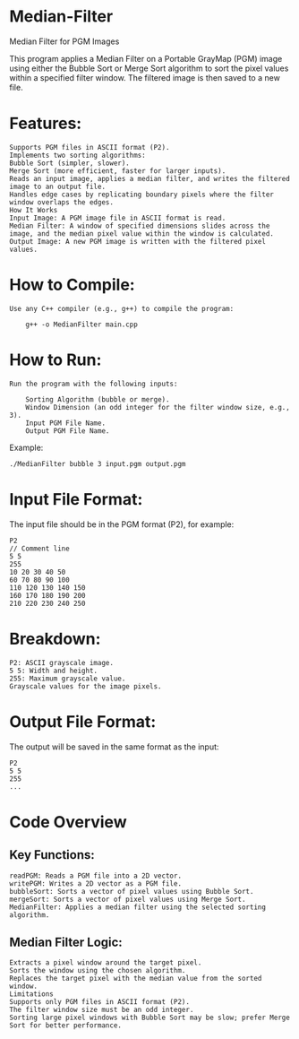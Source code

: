 # Median-Filter

Median Filter for PGM Images

This program applies a Median Filter on a Portable GrayMap (PGM) image using either the Bubble Sort or Merge Sort algorithm to sort the pixel values within a specified filter window. The filtered image is then saved to a new file.


# Features:

	Supports PGM files in ASCII format (P2).
	Implements two sorting algorithms:
	Bubble Sort (simpler, slower).
	Merge Sort (more efficient, faster for larger inputs).
	Reads an input image, applies a median filter, and writes the filtered image to an output file.
	Handles edge cases by replicating boundary pixels where the filter window overlaps the edges.
	How It Works
	Input Image: A PGM image file in ASCII format is read.
	Median Filter: A window of specified dimensions slides across the image, and the median pixel value within the window is calculated.
	Output Image: A new PGM image is written with the filtered pixel values.


# How to Compile:

	Use any C++ compiler (e.g., g++) to compile the program:

		g++ -o MedianFilter main.cpp


# How to Run:

	Run the program with the following inputs:

		Sorting Algorithm (bubble or merge).
		Window Dimension (an odd integer for the filter window size, e.g., 3).
		Input PGM File Name.
		Output PGM File Name.

Example:

	./MedianFilter bubble 3 input.pgm output.pgm


# Input File Format:

The input file should be in the PGM format (P2), for example:


	P2
	// Comment line
	5 5
	255
	10 20 30 40 50
	60 70 80 90 100
	110 120 130 140 150
	160 170 180 190 200
	210 220 230 240 250


# Breakdown:

	P2: ASCII grayscale image.
	5 5: Width and height.
	255: Maximum grayscale value.
	Grayscale values for the image pixels.


# Output File Format:

The output will be saved in the same format as the input:

	P2
	5 5
	255
	...


# Code Overview

## Key Functions:

	readPGM: Reads a PGM file into a 2D vector.
	writePGM: Writes a 2D vector as a PGM file.
	bubbleSort: Sorts a vector of pixel values using Bubble Sort.
	mergeSort: Sorts a vector of pixel values using Merge Sort.
	MedianFilter: Applies a median filter using the selected sorting algorithm.

## Median Filter Logic:

	Extracts a pixel window around the target pixel.
	Sorts the window using the chosen algorithm.
	Replaces the target pixel with the median value from the sorted window.
	Limitations
	Supports only PGM files in ASCII format (P2).
	The filter window size must be an odd integer.
	Sorting large pixel windows with Bubble Sort may be slow; prefer Merge Sort for better performance.

